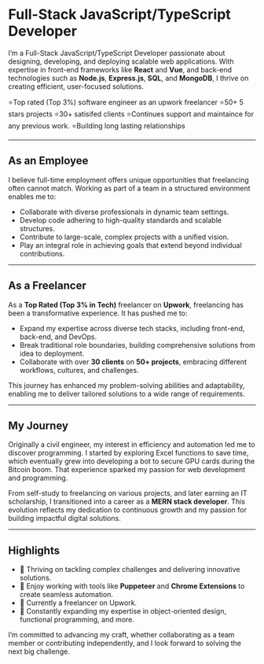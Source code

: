 # Full-Stack JavaScript/TypeScript Developer  

I’m a Full-Stack JavaScript/TypeScript Developer passionate about designing, developing, and deploying scalable web applications. With expertise in front-end frameworks like **React** and **Vue**, and back-end technologies such as **Node.js**, **Express.js**, **SQL**, and **MongoDB**, I thrive on creating efficient, user-focused solutions.  


⭐Top rated (Top 3%) software engineer as an upwork freelancer 
⭐50+ 5 stars projects 
⭐30+ satisifed clients
⭐Continues support and maintaince for any previous work.
⭐Building long lasting relationships

---

## As an Employee  
I believe full-time employment offers unique opportunities that freelancing often cannot match. Working as part of a team in a structured environment enables me to:  
- Collaborate with diverse professionals in dynamic team settings.  
- Develop code adhering to high-quality standards and scalable structures.  
- Contribute to large-scale, complex projects with a unified vision.  
- Play an integral role in achieving goals that extend beyond individual contributions.  

---

## As a Freelancer  
As a **Top Rated (Top 3% in Tech)** freelancer on **Upwork**, freelancing has been a transformative experience. It has pushed me to:  
- Expand my expertise across diverse tech stacks, including front-end, back-end, and DevOps.  
- Break traditional role boundaries, building comprehensive solutions from idea to deployment.  
- Collaborate with over **30 clients** on **50+ projects**, embracing different workflows, cultures, and challenges.  

This journey has enhanced my problem-solving abilities and adaptability, enabling me to deliver tailored solutions to a wide range of requirements.  

---

## My Journey  
Originally a civil engineer, my interest in efficiency and automation led me to discover programming. I started by exploring Excel functions to save time, which eventually grew into developing a bot to secure GPU cards during the Bitcoin boom. That experience sparked my passion for web development and programming.  

From self-study to freelancing on various projects, and later earning an IT scholarship, I transitioned into a career as a **MERN stack developer**. This evolution reflects my dedication to continuous growth and my passion for building impactful digital solutions.  

---

## Highlights  
- 🧠 Thriving on tackling complex challenges and delivering innovative solutions.  
- 🧵 Enjoy working with tools like **Puppeteer** and **Chrome Extensions** to create seamless automation.  
- 🔭 Currently a freelancer on Upwork.  
- 🌱 Constantly expanding my expertise in object-oriented design, functional programming, and more.  

I’m committed to advancing my craft, whether collaborating as a team member or contributing independently, and I look forward to solving the next big challenge.  
